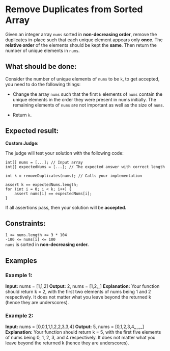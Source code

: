﻿# Remove Duplicates from Sorted Array

Given an integer array `nums` sorted in **non-decreasing order**, remove the duplicates in-place such 
that each unique element appears only **once**. The **relative order** of the elements should be kept the 
**same**. Then return the number of unique elements in `nums`.

## What should be done:

Consider the number of unique elements of `nums` to be `k`, to get accepted, you need to do the 
following things:

* Change the array `nums` such that the first `k` elements of `nums` contain the unique elements in the 
order they were present in nums initially. The remaining elements of `nums` are not important as 
well as the size of `nums`.

* Return `k`.

## Expected result:

**Custom Judge:**

The judge will test your solution with the following code:

```
int[] nums = [...]; // Input array
int[] expectedNums = [...]; // The expected answer with correct length

int k = removeDuplicates(nums); // Calls your implementation

assert k == expectedNums.length;
for (int i = 0; i < k; i++) {
    assert nums[i] == expectedNums[i];
}

```

If all assertions pass, then your solution will be **accepted.**

## Constraints:

`1 <= nums.length <= 3 * 104`  
`-100 <= nums[i] <= 100`  
`nums` is sorted in **non-decreasing order.**

## Examples

### Example 1:

**Input:** nums = [1,1,2]
**Output:** 2, nums = [1,2,_]
**Explanation:** Your function should return k = 2, with the first two elements of nums being 1 and 2 respectively.
It does not matter what you leave beyond the returned k (hence they are underscores).

### Example 2:

**Input:** nums = [0,0,1,1,1,2,2,3,3,4]
**Output:** 5, nums = [0,1,2,3,4,_,_,_,_,_]
**Explanation:** Your function should return k = 5, with the first five elements of nums being 0, 1, 2, 3, and 4 respectively.
It does not matter what you leave beyond the returned k (hence they are underscores).